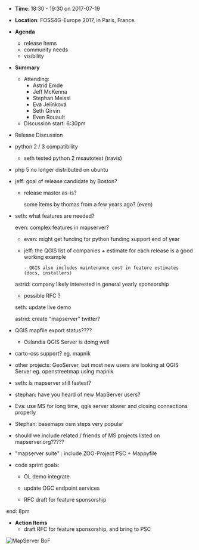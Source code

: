 * **Time**: 18:30 - 19:30 on 2017-07-19
* **Location**: FOSS4G-Europe 2017, in Paris, France.
* **Agenda**
    * release items
    * community needs
    * visibility

* **Summary**
  * Attending:
    * Astrid Emde
    * Jeff McKenna
    * Stephan Meissl
    * Eva Jelínková
    * Seth Girvin
    * Even Rouault
  * Discussion
start: 6:30pm

* Release Discussion

 - python 2 / 3 compatibility

   - seth tested python 2 msautotest (travis)

 - php 5 no longer distributed on ubuntu

 - jeff: goal of release candidate by Boston?

   - release master as-is?

       some items by thomas from a few years ago? (even)

- seth: what features are needed?

   even: complex features in mapserver?

   - even: might get funding for python funding support end of year

   - jeff: the QGIS list of companies + estimate for each release is a good working example

         - QGIS also includes maintenance cost in feature estimates (docs, installers)

    astrid: company likely interested in general yearly sponsorship

    - possible RFC ?  

  seth: update live demo

  astrid: create "mapserver" twitter?

 - QGIS mapfile export status????

   - Oslandia QGIS Server is doing well

 - carto-css support?  eg. mapnik

- other projects:  GeoServer, but most new users are looking at QGIS Server
                  eg. openstreetmap using mapnik

- seth: is mapserver still fastest?

- stephan: have you heard of new MapServer users?

- Eva: use MS for long time, qgis server slower and closing connections properly

- Stephan: basemaps osm steps very popular

- should we include related / friends of MS projects listed on mapserver.org?????

- "mapserver suite" : include ZOO-Project PSC + Mappyfile

- code sprint goals:

    - OL demo integrate

    - update OGC endpoint services

    - RFC draft for feature sponsorship

end: 8pm

* **Action Items**
  * draft RFC for feature sponsorship, and bring to PSC

![MapServer BoF](https://wiki.osgeo.org/images/a/ae/MapServer-bof-2017-07-19.jpg)